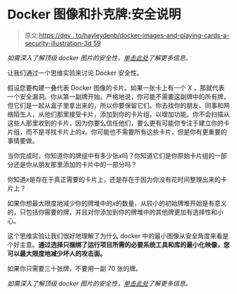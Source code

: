 # Docker 图像和扑克牌:安全说明

> 原文:[https://dev . to/hayleydenb/docker-images-and-playing-cards-a-security-illustration-3d 59](https://dev.to/hayleydenb/docker-images-and-playing-cards-a-security-illustration--3d59)

*如需深入了解顶级 docker 图片的安全性，[单击此处](https://snyk.io/blog/top-ten-docker-images-contain-over-8000-vulnerable-paths/)了解更多信息。*

让我们通过一个思维实验来讨论 Docker 安全性。

假设您要构建一叠代表 Docker 图像的卡片。如果一张卡上有一个 *X* ，那就代表一个安全漏洞。你从第一副牌开始。严格地说，你可能不需要这副牌中的所有牌，但它们是一起从盒子里拿出来的，所以你要保留它们。你去找你的朋友、同事和网络陌生人，从他们那里接受卡片，添加到你的卡片组，以增加功能。你不会扫描从这些人那里收到的卡片，因为你要么信任他们，要么更有可能你专注于建立你的卡片组，而不是寻找卡片上的*x*。你可能也不需要所有这些卡片，但是你有更重要的事情要做。

当你完成时，你知道你的牌组中有多少张*x*吗？你知道它们是你原始卡片组的一部分还是你从朋友那里添加的卡片中的一部分吗？

你知道*x*是存在于真正需要的卡片上，还是存在于因为你没有花时间整理出来的卡片上？

如果你想最大限度地减少你的牌堆中的*x*的数量，从较小的初始牌堆开始是有意义的，只包括你需要的牌，并且对你添加到你的牌堆中的其他牌更加有选择性和小心。

这个思维实验让我们很好地理解了为什么 docker 中的最小图像从安全角度来看是个好主意。**通过选择只捆绑了运行项目所需的必要系统工具和库的最小化映像，您可以最大限度地减少坏人的攻击面。**

如果你只需要三十张牌，不要用一副 70 张的牌。

*如需深入了解顶级 docker 图片的安全性，[单击此处](https://snyk.io/blog/top-ten-docker-images-contain-over-8000-vulnerable-paths/)了解更多信息。*